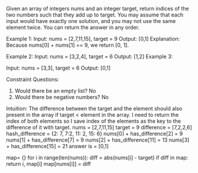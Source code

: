Given an array of integers nums and an integer target, return indices of the two numbers such that they add up to target.
You may assume that each input would have exactly one solution, and you may not use the same element twice.
You can return the answer in any order.

Example 1:
Input: nums = [2,7,11,15], target = 9
Output: [0,1]
Explanation: Because nums[0] + nums[1] == 9, we return [0, 1].

Example 2:
Input: nums = [3,2,4], target = 6
Output: [1,2]
Example 3:

Input: nums = [3,3], target = 6
Output: [0,1]

Constraint Questions:
1. Would there be an empty list? No
2. Would there be negative numbers? No

Intuition:
The difference between the target and the element should also present in the array if target < element in the array.
I need to return the index of both elements so I save index of the elements as the key to the difference of it with target.
nums = [2,7,11,15]
target = 9
difference = [7,2,2,6]
hash_difference = {2: 7,
                    7:2,
                    11: 2,
                    15: 6}
nums[0] + has_difference[2] = 9
nums[1] + has_difference[7] = 9
nums[2] + has_difference[11] = 13
nums[3] + has_difference[15] = 21
answer is = [0,1]

map= {}
for i in range(len(nums)):
  diff = abs(nums[i] - target)
   if diff in map:
    return i, map[i]
  map[nums[i]] = diff
  
  
  

   
